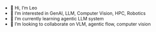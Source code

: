 - 👋 Hi, I’m Leo 
- 👀 I’m interested in GenAI, LLM, Computer Vision, HPC, Robotics
- 🌱 I’m currently learning agentic LLM system
- 💞️ I’m looking to collaborate on VLM, agentic flow, computer vision

<!---
ldu-nvidia/ldu-nvidia is a ✨ special ✨ repository because its `README.md` (this file) appears on your GitHub profile.
You can click the Preview link to take a look at your changes.
--->
